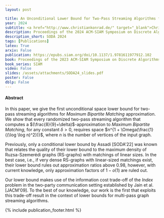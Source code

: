 ```yaml
---
layout: post

title: An Unconditional Lower Bound for Two-Pass Streaming Algorithms for Maximum Matching Approximation
year: 2024
subtitle: <a href="http://www.christiankonrad.de/" target="_blank">Christian Konrad</a>, Kheeran K. Naidu
description: Proceedings of the 2024 ACM-SIAM Symposium on Discrete Algorithms
description_short: SODA 2024
tags: [Publications]
latex: True
arxiv: False
publication: https://epubs.siam.org/doi/10.1137/1.9781611977912.102
book: Proceedings of the 2023 ACM-SIAM Symposium on Discrete Algorithms
book_series: SIAM
video: False
slides: /assets/attachments/SODA24_slides.pdf
poster: False
dblp: False
---
```


#### Abstract

In this paper, we give the first unconditional space lower bound for two-pass streaming algorithms for *Maximum Bipartite Matching* approximation. We show that every randomized two-pass streaming algorithm that computes a $(\frac{8}{9}+\delta)$-approximation to *Maximum Bipartite Matching*, for any constant $\delta > 0$, requires space $n^{1 + \Omega(\frac{1}{(\log \log n)^2})}$, where $n$ is the number of vertices of the input graph.
    
Previously, only a conditional lower bound by Assadi [SODA'22] was known that relates the quality of their lower bound to the maximum density of Ruzsa-Szemerédi graphs (RS-graphs) with matchings of linear sizes. In the best case, i.e., if very dense RS-graphs with linear-sized matchings exist, their lower bound rules out approximation ratios above $0.98$, however, with current knowledge, only approximation factors of $1-o(1)$ are ruled out.
    
Our lower bound makes use of the information cost trade-off of the *Index* problem  in the two-party communication setting established by Jain et al.  [JACM'09]. To the best of our knowledge, our work is the first that exploits this trade-off result in the context of lower bounds for multi-pass graph streaming algorithms. 


{% include publication_footer.html %}
